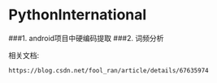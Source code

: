 # PythonInternational
###1. android项目中硬编码提取
###2. 词频分析



相关文档: 

    https://blog.csdn.net/fool_ran/article/details/67635974
